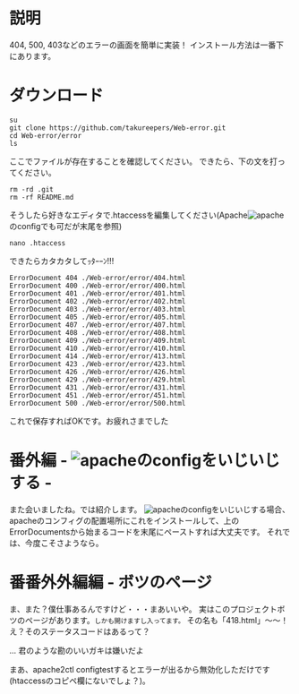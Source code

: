 # 説明
404, 500, 403などのエラーの画面を簡単に実装！
インストール方法は一番下にあります。
# ダウンロード
```
su
git clone https://github.com/takureepers/Web-error.git
cd Web-error/error
ls
```
ここでファイルが存在することを確認してください。
できたら、下の文を打ってください。
```
rm -rd .git
rm -rf README.md
```
そうしたら好きなエディタで.htaccessを編集してください(Apache![apache](https://t0.gstatic.com/faviconV2?client=SOCIAL&type=FAVICON&fallback_opts=TYPE,SIZE,URL&url=http://httpd.apache.org&size=16)のconfigでも可だが末尾を参照)
```
nano .htaccess
```
できたらカタカタしてｯﾀｰｰﾝ!!!
```
ErrorDocument 404 ./Web-error/error/404.html
ErrorDocument 400 ./Web-error/error/400.html
ErrorDocument 401 ./Web-error/error/401.html
ErrorDocument 402 ./Web-error/error/402.html
ErrorDocument 403 ./Web-error/error/403.html
ErrorDocument 405 ./Web-error/error/405.html
ErrorDocument 407 ./Web-error/error/407.html
ErrorDocument 408 ./Web-error/error/408.html
ErrorDocument 409 ./Web-error/error/409.html
ErrorDocument 410 ./Web-error/error/410.html
ErrorDocument 414 ./Web-error/error/413.html
ErrorDocument 423 ./Web-error/error/423.html
ErrorDocument 426 ./Web-error/error/426.html
ErrorDocument 429 ./Web-error/error/429.html
ErrorDocument 431 ./Web-error/error/431.html
ErrorDocument 451 ./Web-error/error/451.html
ErrorDocument 500 ./Web-error/error/500.html
```
これで保存すればOKです。お疲れさまでした
# 番外編 - ![apache](https://t0.gstatic.com/faviconV2?client=SOCIAL&type=FAVICON&fallback_opts=TYPE,SIZE,URL&url=http://httpd.apache.org&size=16)のconfigをいじいじする -
また会いましたね。では紹介します。
![apache](https://t0.gstatic.com/faviconV2?client=SOCIAL&type=FAVICON&fallback_opts=TYPE,SIZE,URL&url=http://httpd.apache.org&size=16)のconfigをいじいじする場合、apacheのコンフィグの配置場所にこれをインストールして、上のErrorDocumentsから始まるコードを末尾にペーストすれば大丈夫です。
それでは、今度こそさようなら。
# 番番外外編編 - ボツのページ
ま、また？僕仕事あるんですけど・・・まあいいや。
実はこのプロジェクトボツのページがあります。<small>しかも開けますし入ってます。</small>
その名も「418.html」～～！
え？そのステータスコードはあるって？


...
君のような勘のいいガキは嫌いだよ

まあ、apache2ctl configtestするとエラーが出るから無効化しただけです(htaccessのコピペ欄にないでしょ？)。

